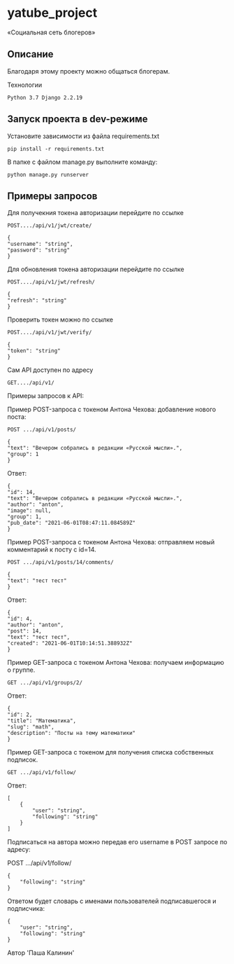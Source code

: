# yatube_project

«Социальная сеть блогеров»
## Описание

Благодаря этому проекту можно общаться блогерам.

Технологии

    Python 3.7 Django 2.2.19

## Запуск проекта в dev-режиме

Установите зависимости из файла requirements.txt

    pip install -r requirements.txt

В папке с файлом manage.py выполните команду:

    python manage.py runserver

## Примеры запросов

Для получекния токена авторизации перейдите по ссылке 
    
    POST..../api/v1/jwt/create/
    
    {
    "username": "string",
    "password": "string"
    }
    
Для обновления токена авторизации перейдите по ссылке 
    
    POST..../api/v1/jwt/refresh/
    
    {
    "refresh": "string"
    }
    
Проверить токен можно по ссылке
    
    POST..../api/v1/jwt/verify/
    
    {
    "token": "string"
    }

Сам API доступен по адресу

    GET..../api/v1/

Примеры запросов к API:

Пример POST-запроса с токеном Антона Чехова: добавление нового поста:

    POST .../api/v1/posts/

    {
    "text": "Вечером собрались в редакции «Русской мысли».",
    "group": 1
    } 

Ответ:
    
    {
    "id": 14,
    "text": "Вечером собрались в редакции «Русской мысли».",
    "author": "anton",
    "image": null,
    "group": 1,
    "pub_date": "2021-06-01T08:47:11.084589Z"
    } 

Пример POST-запроса с токеном Антона Чехова: отправляем новый комментарий к посту с id=14.

    POST .../api/v1/posts/14/comments/

    {
    "text": "тест тест"
    }
Ответ:

    {
    "id": 4,
    "author": "anton",
    "post": 14,
    "text": "тест тест",
    "created": "2021-06-01T10:14:51.388932Z"
    }

Пример GET-запроса с токеном Антона Чехова: получаем информацию о группе.

    GET .../api/v1/groups/2/
Ответ:

    {
    "id": 2,
    "title": "Математика",
    "slug": "math",
    "description": "Посты на тему математики"
    }
    
Пример GET-запроса с токеном для получения списка собственных подписок.

    GET .../api/v1/follow/
Ответ:

    [
        {
            "user": "string",
            "following": "string"
        }
    ]
    
Подписаться на автора можно передав его username в POST запросе по адресу:

POST .../api/v1/follow/

    {
        "following": "string"
    }
    
Ответом будет словарь с именами пользователей подписавшегося и подписчика:

    {
        "user": "string",
        "following": "string"
    }

Автор 'Паша Калинин'
